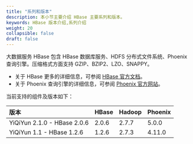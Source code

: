 ```yaml
---
title: "系列和版本"
description: 本小节主要介绍 HBase 主要系列和版本。 
keywords: HBase 版本介绍,系列介绍 
weight: 20
collapsible: false
draft: false
---
```


大数据服务 HBase 包含 HBase 数据库服务、HDFS 分布式文件系统、Phoenix 查询引擎。压缩格式方面支持 GZIP、BZIP2、LZO、SNAPPY。

- 关于 HBase 更多的详细信息，可参阅 [HBase 官方文档](http://hbase.apache.org/book.html)。
- 关于 Phoenix 查询引擎的详细信息，可参阅 [Phoenix 官方网站](http://phoenix.apache.org/)。

当前支持的组件及版本如下：

| 版本   | HBase | Hadoop | Phoenix |
| :------ | :------ | :------| :------ |
| YiQiYun 2.1.0 - HBase 2.0.6 | 2.0.6 | 2.7.7 | 5.0.0 |
| YiQiYun 1.1 - HBase 1.2.6 | 1.2.6 | 2.7.3 | 4.11.0 |
